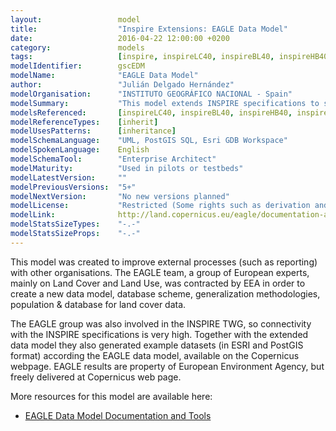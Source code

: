 ```yaml
---
layout:                 model
title:                  "Inspire Extensions: EAGLE Data Model"
date:                   2016-04-22 12:00:00 +0200
category:               models
tags:                   [inspire, inspireLC40, inspireBL40, inspireHB40, inspireLU40, inspireMR40, inspireSR40, inherit]
modelIdentifier:        gscEDM
modelName:              "EAGLE Data Model"
author:                 "Julián Delgado Hernández"
modelOrganisation:      "INSTITUTO GEOGRÁFICO NACIONAL - Spain"
modelSummary:           "This model extends INSPIRE specifications to satisfy EEA requirements for land cover data."
modelsReferenced:       [inspireLC40, inspireBL40, inspireHB40, inspireLU40, inspireMR40, inspireSR40]
modelReferenceTypes:    [inherit]
modelUsesPatterns:      [inheritance]
modelSchemaLanguage:    "UML, PostGIS SQL, Esri GDB Workspace"
modelSpokenLanguage:    English
modelSchemaTool:        "Enterprise Architect"
modelMaturity:          "Used in pilots or testbeds"
modelLatestVersion:     ""
modelPreviousVersions:  "5+"
modelNextVersion:       "No new versions planned"
modelLicense:           "Restricted (Some rights such as derivation and commercial usage reserved, e.g. CC-ND/CC-NC)"
modelLink:              http://land.copernicus.eu/eagle/documentation-and-tools
modelStatsSizeTypes:    "-.-"
modelStatsSizeProps:    "-.-"
---
```


This model was created to improve external processes (such as reporting) with other organisations. The EAGLE team, a group of European experts, mainly on Land Cover and Land Use, was contracted by EEA in order to create a new data model, database scheme, generalization methodologies, population & database for land cover data.

The EAGLE group was also involved in the INSPIRE TWG, so connectivity with the INSPIRE specifications is very high. Together with the extended data model they also generated example datasets (in ESRI and PostGIS format) according the EAGLE data model,  available on the Copernicus webpage. EAGLE results are property of European Environment Agency, but freely delivered at Copernicus web page.

More resources for this model are available here:

* [EAGLE Data Model Documentation and Tools](http://land.copernicus.eu/eagle/documentation-and-tools)